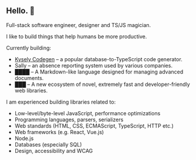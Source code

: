 ## Hello. 👋

Full-stack software engineer, designer and TS/JS magician.

I like to build things that help humans be more productive.

Currently building:
- [Kysely Codegen](https://github.com/RobinBlomberg/kysely-codegen) – a popular database-to-TypeScript code generator.
- Sally – an absence reporting system used by various companies.
- ████ – A Markdown-like language designed for managing advanced documents.
- ███ – A new ecosystem of novel, extremely fast and developer-friendly web libraries.

I am experienced building libraries related to:
- Low-level/byte-level JavaScript, performance optimizations
- Programming languages, parsers, serializers
- Web standards (HTML, CSS, ECMAScript, TypeScript, HTTP etc.)
- Web frameworks (e.g. React, Vue.js)
- Node.js
- Databases (especially SQL)
- Design, accessibility and WCAG
